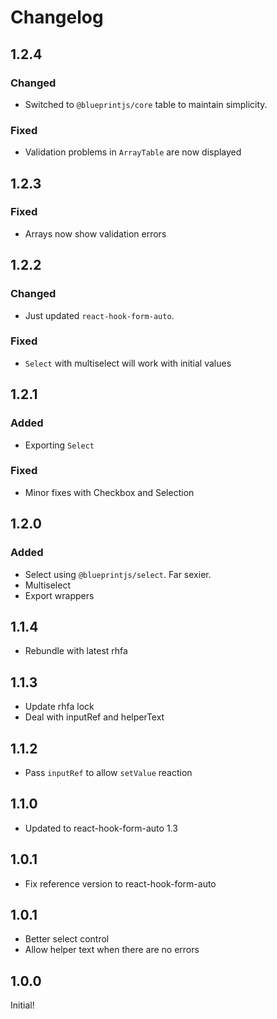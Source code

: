 # Changelog

## 1.2.4

### Changed

* Switched to `@blueprintjs/core` table to maintain simplicity.

### Fixed

* Validation problems in `ArrayTable` are now displayed

## 1.2.3

### Fixed

* Arrays now show validation errors

## 1.2.2

### Changed

* Just updated `react-hook-form-auto`.

### Fixed

* `Select` with multiselect will work with initial values

## 1.2.1

### Added

* Exporting `Select`

### Fixed

* Minor fixes with Checkbox and Selection

## 1.2.0

### Added

* Select using `@blueprintjs/select`. Far sexier.
* Multiselect
* Export wrappers

## 1.1.4

* Rebundle with latest rhfa

## 1.1.3

* Update rhfa lock
* Deal with inputRef and helperText

## 1.1.2

* Pass `inputRef` to allow `setValue` reaction

## 1.1.0

* Updated to react-hook-form-auto 1.3

## 1.0.1

* Fix reference version to react-hook-form-auto

## 1.0.1

* Better select control
* Allow helper text when there are no errors

## 1.0.0

Initial!
